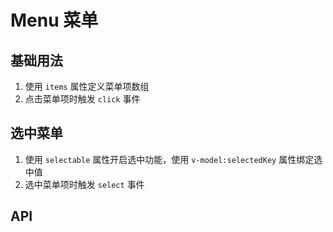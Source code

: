 # Menu 菜单

## 基础用法

1. 使用 `items` 属性定义菜单项数组
2. 点击菜单项时触发 `click` 事件

<preview path="./demos/basic.vue"></preview>

## 选中菜单

1. 使用 `selectable` 属性开启选中功能，使用 `v-model:selectedKey` 属性绑定选中值
2. 选中菜单项时触发 `select` 事件

<preview path="./demos/select.vue"></preview>

## API

<!--@include: ./parts/api.md -->
